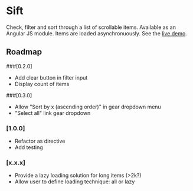 # Sift
Check, filter and sort through a list of scrollable items. Available as an Angular JS module. Items are loaded asynchronuously. See the [live demo](http://fcosrno.github.io/sift/).

## Roadmap

###[0.2.0]
- Add clear button in filter input
- Display count of items

###[0.3.0]
- Allow "Sort by x (ascending order)" in gear dropdown menu
- "Select all" link gear dropdown

### [1.0.0]
- Refactor as directive
- Add testing

### [x.x.x]
- Provide a lazy loading solution for long items (>2k?)
- Allow user to define loading technique: all or lazy